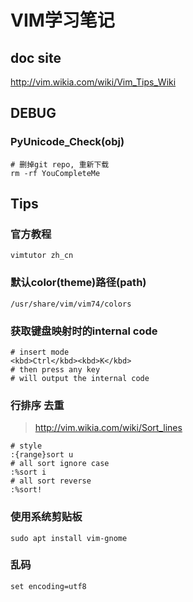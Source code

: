 VIM学习笔记
==========

doc site
--------

<http://vim.wikia.com/wiki/Vim_Tips_Wiki>

DEBUG
-----

### PyUnicode_Check(obj)

    # 删掉git repo, 重新下载
    rm -rf YouCompleteMe

Tips
----

### 官方教程

    vimtutor zh_cn

### 默认color(theme)路径(path)

    /usr/share/vim/vim74/colors

### 获取键盘映射时的internal code

    # insert mode
    <kbd>Ctrl</kbd><kbd>K</kbd>
    # then press any key
    # will output the internal code

### 行排序 去重

> <http://vim.wikia.com/wiki/Sort_lines>

    # style
    :{range}sort u
    # all sort ignore case
    :%sort i
    # all sort reverse
    :%sort!

### 使用系统剪贴板

    sudo apt install vim-gnome

### 乱码

    set encoding=utf8

